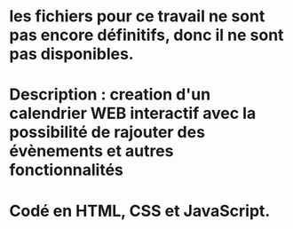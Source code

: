 # les fichiers pour ce travail ne sont pas encore définitifs, donc il ne sont pas disponibles.

# Description : creation d'un calendrier WEB interactif avec la possibilité de rajouter des évènements et autres fonctionnalités

# Codé en HTML, CSS et JavaScript.

